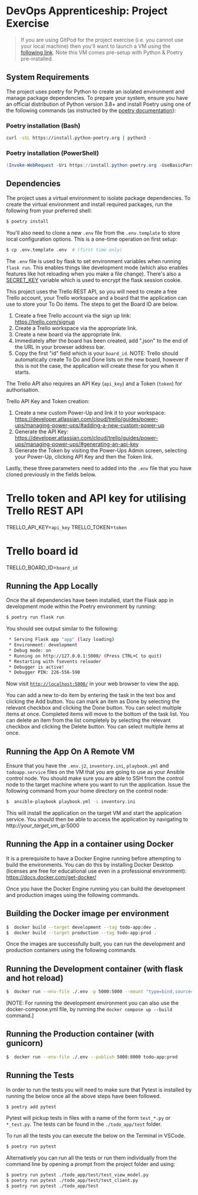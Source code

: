 # DevOps Apprenticeship: Project Exercise

> If you are using GitPod for the project exercise (i.e. you cannot use your local machine) then you'll want to launch a VM using the [following link](https://gitpod.io/#https://github.com/CorndelWithSoftwire/DevOps-Course-Starter). Note this VM comes pre-setup with Python & Poetry pre-installed.

## System Requirements

The project uses poetry for Python to create an isolated environment and manage package dependencies. To prepare your system, ensure you have an official distribution of Python version 3.8+ and install Poetry using one of the following commands (as instructed by the [poetry documentation](https://python-poetry.org/docs/#system-requirements)):

### Poetry installation (Bash)

```bash
curl -sSL https://install.python-poetry.org | python3 -
```

### Poetry installation (PowerShell)

```powershell
(Invoke-WebRequest -Uri https://install.python-poetry.org -UseBasicParsing).Content | py -
```

## Dependencies

The project uses a virtual environment to isolate package dependencies. To create the virtual environment and install required packages, run the following from your preferred shell:

```bash
$ poetry install
```

You'll also need to clone a new `.env` file from the `.env.template` to store local configuration options. This is a one-time operation on first setup:

```bash
$ cp .env.template .env  # (first time only)
```

The `.env` file is used by flask to set environment variables when running `flask run`. This enables things like development mode (which also enables features like hot reloading when you make a file change). There's also a [SECRET_KEY](https://flask.palletsprojects.com/en/1.1.x/config/#SECRET_KEY) variable which is used to encrypt the flask session cookie.

This project uses the Trello REST API, so you will need to create a free Trello account, your Trello workspace and a board that the application can use to store your To Do items. The steps to get the Board ID are below.
1. Create a free Trello account via the sign up link: https://trello.com/signup
2. Create a Trello workspace via the appropriate link.
3. Create a new board via the appropriate link.
4. Immediately after the board has been created, add ".json" to the end of the URL in your browser address bar.
5. Copy the first "id" field which is your `board_id`.
NOTE: Trello should automatically create To Do and Done lists on the new board, however if this is not the case, the application will create these for you when it starts.

The Trello API also requires an API Key (`api_key`) and a Token (`token`) for authorisation.

Trello API Key and Token creation: 
1. Create a new custom Power-Up and link it to your workspace: https://developer.atlassian.com/cloud/trello/guides/power-ups/managing-power-ups/#adding-a-new-custom-power-up
2. Generate the API Key: https://developer.atlassian.com/cloud/trello/guides/power-ups/managing-power-ups/#generating-an-api-key
3. Generate the Token by visiting the Power-Ups Admin screen, selecting your Power-Up, clicking API Key and then the Token link.

Lastly, these three parameters need to added into the  `.env` file that you have cloned previously in the fields below.

# Trello token and API key for utilising Trello REST API
TRELLO_API_KEY=`api_key`
TRELLO_TOKEN=`token`

# Trello board id
TRELLO_BOARD_ID=`board_id`

## Running the App Locally

Once the all dependencies have been installed, start the Flask app in development mode within the Poetry environment by running:
```bash
$ poetry run flask run
```

You should see output similar to the following:
```bash
 * Serving Flask app "app" (lazy loading)
 * Environment: development
 * Debug mode: on
 * Running on http://127.0.0.1:5000/ (Press CTRL+C to quit)
 * Restarting with fsevents reloader
 * Debugger is active!
 * Debugger PIN: 226-556-590
```
Now visit [`http://localhost:5000/`](http://localhost:5000/) in your web browser to view the app.

You can add a new to-do item by entering the task in the text box and clicking the Add button.
You can mark an item as Done by selecting the relevant checkbox and clicking the Done button. You can select multiple items at once. Completed items will move to the bottom of the task list.
You can delete an item from the list completely by selecting the relevant checkbox and clicking the Delete button. You can select multiple items at once.

## Running the App On A Remote VM

Ensure that you have the `.env.j2`, `inventory.ini`, `playbook.yml` and `todoapp.service` files on the VM that you are going to use as your Ansible control node. You should make sure you are able to SSH from the control node to the target machine where you want to run the application. Issue the following command from your home directory on the control node:
```bash
$  ansible-playbook playbook.yml -i inventory.ini
```
This will install the application on the target VM and start the application service. You should then be able to access the application by navigating to http://*your_target_vm_ip*:5000

## Running the App in a container using Docker

It is a prerequisite to have a Docker Engine running before attempting to build the environments. You can do this by installing Docker Desktop (licenses are free for educational use even in a professional environment): https://docs.docker.com/get-docker/

Once you have the Docker Engine running you can build the development and production images using the following commands.

## Building the Docker image per environment
```bash
$  docker build --target development --tag todo-app:dev .
$  docker build --target production --tag todo-app:prod .
```

Once the images are successfully built, you can run the development and production containers using the following commands.

## Running the Development container (with flask and hot reload)
```bash
$  docker run --env-file ./.env -p 5000:5000 --mount "type=bind,source=$(pwd)/todo_app,target=/opt/todoapp/todo_app" todo-app:dev
```
[NOTE: For running the development environment you can also use the docker-compose.yml file, by running the `docker compose up --build` command.]

## Running the Production container (with gunicorn)
```bash
$  docker run --env-file ./.env --publish 5000:8000 todo-app:prod
```

## Running the Tests

In order to run the tests you will need to make sure that Pytest is installed by running the below once all the above steps have been followed.
```bash
$ poetry add pytest
```
Pytest will pickup tests in files with a name of the form `test_*.py` or `*_test.py`. The tests can be found in the `./todo_app/test` folder.

To run all the tests you can execute the below on the Terminal in VSCode.
```bash
$ poetry run pytest
```
Alternatively you can run all the tests or run them individually from the command line by opening a prompt from the project folder and using:
```bash
$ poetry run pytest ./todo_app/test/test_view_model.py
$ poetry run pytest ./todo_app/test/test_client.py
$ poetry run pytest ./todo_app/test
```




